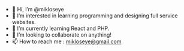 - 👋 Hi, I’m @mikloseye
- 👀 I’m interested in learning programming and designing full service websites. 
- 🌱 I’m currently learning React and PHP.
- 💞️ I’m looking to collaborate on anything!
- 📫 How to reach me : mikloseye@gmail.com

<!---
mikloseye/mikloseye is a ✨ special ✨ repository because its `README.md` (this file) appears on your GitHub profile.
You can click the Preview link to take a look at your changes.
--->
